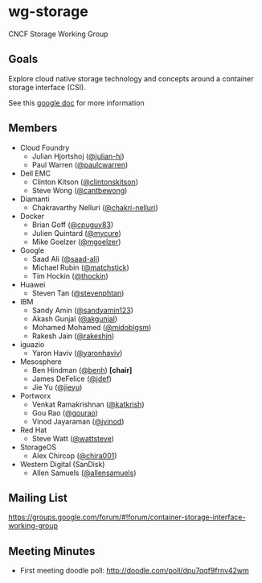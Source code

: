 # wg-storage

CNCF Storage Working Group

## Goals

Explore cloud native storage technology and concepts around a container storage interface (CSI).

See this [google doc](https://docs.google.com/document/d/1JMNVNP-ZHz8cGlnqckOnpJmHF-DNY7IYP-Di7iuVhQI/edit#) for more information

## Members

* Cloud Foundry
  * Julian Hjortshoj ([@julian-hj](https://github.com/julian-hj))
  * Paul Warren ([@paulcwarren](https://github.com/paulcwarren))
* Dell EMC
  * Clinton Kitson ([@clintonskitson](https://github.com/clintonskitson))
  * Steve Wong ([@cantbewong](https://github.com/cantbewong))
* Diamanti
  * Chakravarthy Nelluri ([@chakri-nelluri](https://github.com/chakri-nelluri))
* Docker
  * Brian Goff ([@cpuguy83](https://github.com/cpuguy83))
  * Julien Quintard ([@mycure](https://github.com/mycure))
  * Mike Goelzer ([@mgoelzer](https://github.com/mgoelzer))
* Google
  * Saad Ali ([@saad-ali](https://github.com/saad-ali))
  * Michael Rubin ([@matchstick](https://github.com/matchstick))
  * Tim Hockin ([@thockin](https://github.com/thockin))
* Huawei
  * Steven Tan ([@stevenphtan](https://github.com/stevenphtan))
* IBM
  * Sandy Amin ([@sandyamin123](https://github.com/sandyadmin123))
  * Akash Gunjal ([@akgunjal](https://github.com/akgunjal))
  * Mohamed Mohamed ([@midoblgsm](https://github.com/midoblgsm))
  * Rakesh Jain ([@rakeshjn](https://github.com/rakeshjn))
* iguazio
  * Yaron Haviv ([@yaronhaviv](https://github.com/yaronha))
* Mesosphere
  * Ben Hindman ([@benh](https://github.com/benh)) **[chair]**
  * James DeFelice ([@jdef](https://github.com/jdef))
  * Jie Yu ([@jieyu](https://github.com/jieyu))
* Portworx
  * Venkat Ramakrishnan ([@katkrish](https://twitter.com/katkrish?lang=en))
  * Gou Rao ([@gourao](https://github.com/gourao))
  * Vinod Jayaraman ([@jvinod](https://github.com/jvinod))
* Red Hat
  * Steve Watt ([@wattsteve](https://github.com/wattsteve))
* StorageOS
  * Alex Chircop ([@chira001](https://github.com/chira001))
* Western Digital (SanDisk)
  * Allen Samuels ([@allensamuels](https://github.com/allensamuels))
  
## Mailing List

https://groups.google.com/forum/#!forum/container-storage-interface-working-group

## Meeting Minutes

* First meeting doodle poll: http://doodle.com/poll/dpu7qqf9frnv42wm
